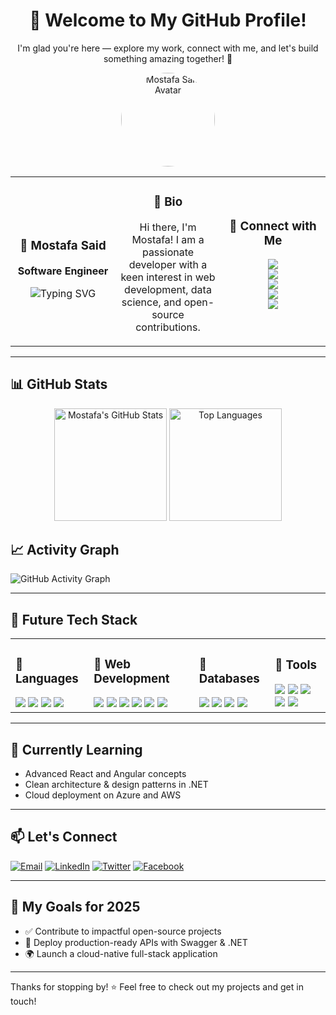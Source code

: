 <h1 align="center">👋 Welcome to My GitHub Profile!</h1>
<p align="center">I'm glad you're here — explore my work, connect with me, and let's build something amazing together! 🚀</p>

<p align="center">
  <img src="https://avatars.githubusercontent.com/u/89887484?v=4" width="150" height="150" style="border-radius: 50%;" alt="Mostafa Said Avatar"/>
</p>
<table>
  <tr>
    <td align="center" width="33%">
      <h3>🧊 Mostafa Said</h3>
      <p><strong>Software Engineer</strong></p>
      <img src="https://readme-typing-svg.herokuapp.com/?lines=Passionate+Developer;Open+Source+Contributor;Always+Learning...&center=true&color=00F&width=200&height=25" alt="Typing SVG">
    </td>
    <td align="center" width="33%">
      <h3>🧊 Bio</h3>
      <p>Hi there, I'm Mostafa! I am a passionate developer with a keen interest in web development, data science, and open-source contributions.</p>
    </td>
    <td align="center" width="33%">
      <h3>🧊 Connect with Me</h3>
      <p>
        <a href="https://www.linkedin.com/in/mostafa-said-595648316" target="_blank">
          <img src="https://img.shields.io/badge/LinkedIn-0077B5?style=for-the-badge&logo=linkedin&logoColor=white"/>
        </a><br/>
        <a href="https://twitter.com/mostafa41226132" target="_blank">
          <img src="https://img.shields.io/badge/Twitter-1DA1F2?style=for-the-badge&logo=twitter&logoColor=white"/>
        </a><br/>
        <a href="https://dribbble.com/M_sSaid" target="_blank">
          <img src="https://img.shields.io/badge/Dribbble-EA4C89?style=for-the-badge&logo=dribbble&logoColor=white"/>
        </a><br/>
        <a href="https://www.facebook.com/profile.php?id=100067794330732" target="_blank">
          <img src="https://img.shields.io/badge/Facebook-1877F2?style=for-the-badge&logo=facebook&logoColor=white"/>
        </a><br/>
        <a href="https://msaid-portfolio.web.app/" target="_blank">
          <img src="https://img.shields.io/badge/Portfolio-000000?style=for-the-badge&logo=google-chrome&logoColor=white"/>
        </a>
      </p>
    </td>
  </tr>
</table>

---

## 📊 GitHub Stats

<p align="center">
  <img src="https://github-readme-stats.vercel.app/api?username=Mostafa-SAID7&show_icons=true&theme=tokyonight" alt="Mostafa's GitHub Stats" height="180"/>
  <img src="https://github-readme-stats.vercel.app/api/top-langs/?username=Mostafa-SAID7&layout=compact&theme=tokyonight" alt="Top Languages" height="180"/>
</p>

## 📈 Activity Graph

![GitHub Activity Graph](https://github-readme-activity-graph.vercel.app/graph?username=Mostafa-SAID7&theme=github-compact)

---

## 🧊 Future Tech Stack

<table> <tr> <td>
<h3>🧊 Languages</h3>
  <img src="https://img.shields.io/badge/C%23-239120?style=flat&logo=c-sharp&logoColor=white"/>
  <img src="https://img.shields.io/badge/PHP-777BB4?style=flat&logo=php&logoColor=white"/>
  <img src="https://img.shields.io/badge/Python-3776AB?style=flat&logo=python&logoColor=white"/>
  <img src="https://img.shields.io/badge/JavaScript-F7DF1E?style=flat&logo=javascript&logoColor=black"/>

</td>
<td>

  <h3>🧊 Web Development</h3>
  <img src="https://img.shields.io/badge/HTML5-E34F26?style=flat&logo=html5&logoColor=white"/>
  <img src="https://img.shields.io/badge/CSS3-1572B6?style=flat&logo=css3&logoColor=white"/>
  <img src="https://img.shields.io/badge/React-61DAFB?style=flat&logo=react&logoColor=black"/>
  <img src="https://img.shields.io/badge/Vue.js-4FC08D?style=flat&logo=vue-dot-js&logoColor=white"/>
  <img src="https://img.shields.io/badge/Angular-DD0031?style=flat&logo=angular&logoColor=white"/>
  <img src="https://img.shields.io/badge/Node.js-339933?style=flat&logo=node-dot-js&logoColor=white"/>

</td>
<td>
<h3>🧊 Databases</h3>
  <img src="https://img.shields.io/badge/PostgreSQL-4169E1?style=flat&logo=postgresql&logoColor=white"/>
  <img src="https://img.shields.io/badge/SQL%20Server-CC2927?style=flat&logo=microsoft-sql-server&logoColor=white"/>
  <img src="https://img.shields.io/badge/MySQL-4479A1?style=flat&logo=mysql&logoColor=white"/>
  <img src="https://img.shields.io/badge/MongoDB-47A248?style=flat&logo=mongodb&logoColor=white"/>

</td>
<td>

  <h3>🧊 Tools</h3>
  <img src="https://img.shields.io/badge/Git-F05032?style=flat&logo=git&logoColor=white"/>
  <img src="https://img.shields.io/badge/GitHub-181717?style=flat&logo=github&logoColor=white"/>
  <img src="https://img.shields.io/badge/Docker-2496ED?style=flat&logo=docker&logoColor=white"/>
  <img src="https://img.shields.io/badge/VS%20Code-007ACC?style=flat&logo=visual-studio-code&logoColor=white"/>
  <img src="https://img.shields.io/badge/Swagger-85EA2D?style=flat&logo=swagger&logoColor=black"/>

</td>
</tr>
</table>

---

## 🌱 Currently Learning

- Advanced React and Angular concepts  
- Clean architecture & design patterns in .NET  
- Cloud deployment on Azure and AWS

---

## 📫 Let's Connect

[![Email](https://img.shields.io/badge/Email-D14836?style=flat&logo=gmail&logoColor=white)](mailto:mostafa.said@example.com)
[![LinkedIn](https://img.shields.io/badge/LinkedIn-0A66C2?style=flat&logo=linkedin&logoColor=white)](https://www.linkedin.com/in/mostafa-said/)
[![Twitter](https://img.shields.io/badge/Twitter-1DA1F2?style=flat&logo=twitter&logoColor=white)](https://twitter.com/Mostafa_SAID7)
[![Facebook](https://img.shields.io/badge/Facebook-1877F2?style=flat&logo=facebook&logoColor=white)](https://www.facebook.com/profile.php?id=100067794330732)

---

## 🎯 My Goals for 2025

- ✅ Contribute to impactful open-source projects  
- 🚀 Deploy production-ready APIs with Swagger & .NET  
- 🌍 Launch a cloud-native full-stack application

---

Thanks for stopping by! ⭐ Feel free to check out my projects and get in touch!
